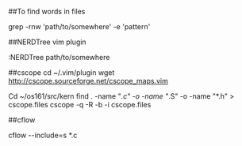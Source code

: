 
##To find words in files

grep -rnw 'path/to/somewhere' -e 'pattern'



##NERDTree vim plugin

:NERDTree path/to/somewhere



##cscope
cd ~/.vim/plugin
wget http://cscope.sourceforge.net/cscope_maps.vim

Cd ~/os161/src/kern
find . -name "*.c" -o -name "*.S" -o -name "*.h" > cscope.files
cscope -q -R -b -i cscope.files


##cflow

cflow --include=s *.c

